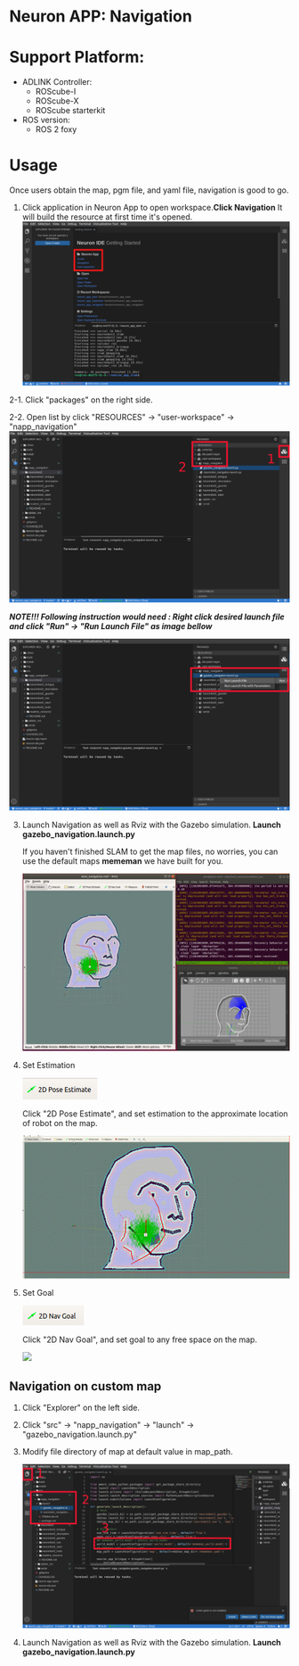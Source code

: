 # Neuron APP: Navigation

# Support Platform:

* ADLINK Controller:
  - ROScube-I
  - ROScube-X
  - ROScube starterkit
* ROS version:
  - ROS 2 foxy

# Usage
Once users obtain the map, pgm file, and yaml file, navigation is good to go.
1. Click application in Neuron App to open workspace.**Click Navigation** It will build the resource at first time it's opened.
     ![](readme_resource/open_app.png)
   
2-1. Click "packages" on the right side.

2-2. Open list by click "RESOURCES" -> "user-workspace" -> "napp_navigation"
     ![](readme_resource/click_resourse_nav.png)
     

***NOTE!!! Following instruction would need : Right click desired launch file and click "Run" -> "Run Launch File" as image bellow***

   ![](readme_resource/launch_nav.png)
   
3. Launch Navigation as well as Rviz with the Gazebo simulation. **Launch gazebo_navigation.launch.py** 

    If you haven't finished SLAM to get the map files, no worries, you can use the default maps **mememan** we have built for you.

   ![](readme_resource/mememan_launch_nav.png)
4. Set Estimation


   ![](readme_resource/2d_setestimate.png)


   Click "2D Pose Estimate", and set estimation to the approximate location of robot on the map.
   

   ![](readme_resource/nav_estimate.gif)
5. Set Goal


   ![](readme_resource/2d_nav_goal.png)


   Click "2D Nav Goal", and set goal to any free space on the map.
  
   
   ![](readme_resource/nav_set_goal.gif)

## Navigation on custom map

1. Click "Explorer" on the left side.
2. Click "src" -> "napp_navigation" -> "launch" -> "gazebo_navigation.launch.py"
3. Modify file directory of map at default value in map_path.

   ![](readme_resource/modify_map.png)


4. Launch Navigation as well as Rviz with the Gazebo simulation. **Launch gazebo_navigation.launch.py** 
